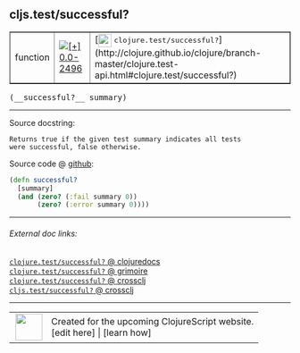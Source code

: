 ## cljs.test/successful?



 <table border="1">
<tr>
<td>function</td>
<td><a href="https://github.com/cljsinfo/cljs-api-docs/tree/0.0-2496"><img valign="middle" alt="[+] 0.0-2496" title="Added in 0.0-2496" src="https://img.shields.io/badge/+-0.0--2496-lightgrey.svg"></a> </td>
<td>
[<img height="24px" valign="middle" src="http://i.imgur.com/1GjPKvB.png"> <samp>clojure.test/successful?</samp>](http://clojure.github.io/clojure/branch-master/clojure.test-api.html#clojure.test/successful?)
</td>
</tr>
</table>


 <samp>
(__successful?__ summary)<br>
</samp>

---





Source docstring:

```
Returns true if the given test summary indicates all tests
were successful, false otherwise.
```


Source code @ [github](https://github.com/clojure/clojurescript/blob/r3053/src/cljs/cljs/test.cljs#L566-L571):

```clj
(defn successful?
  [summary]
  (and (zero? (:fail summary 0))
       (zero? (:error summary 0))))
```

<!--
Repo - tag - source tree - lines:

 <pre>
clojurescript @ r3053
└── src
    └── cljs
        └── cljs
            └── <ins>[test.cljs:566-571](https://github.com/clojure/clojurescript/blob/r3053/src/cljs/cljs/test.cljs#L566-L571)</ins>
</pre>

-->

---



###### External doc links:

[`clojure.test/successful?` @ clojuredocs](http://clojuredocs.org/clojure.test/successful_q)<br>
[`clojure.test/successful?` @ grimoire](http://conj.io/store/v1/org.clojure/clojure/1.7.0-beta3/clj/clojure.test/successful%3F/)<br>
[`clojure.test/successful?` @ crossclj](http://crossclj.info/fun/clojure.test/successful%3F.html)<br>
[`cljs.test/successful?` @ crossclj](http://crossclj.info/fun/cljs.test.cljs/successful%3F.html)<br>

---

 <table>
<tr><td>
<img valign="middle" align="right" width="48px" src="http://i.imgur.com/Hi20huC.png">
</td><td>
Created for the upcoming ClojureScript website.<br>
[edit here] | [learn how]
</td></tr></table>

[edit here]:https://github.com/cljsinfo/cljs-api-docs/blob/master/cljsdoc/cljs.test/successfulQMARK.cljsdoc
[learn how]:https://github.com/cljsinfo/cljs-api-docs/wiki/cljsdoc-files

<!--

This information was too distracting to show to readers, but I'll leave it
commented here since it is helpful to:

- pretty-print the data used to generate this document
- and show how to retrieve that data



The API data for this symbol:

```clj
{:ns "cljs.test",
 :name "successful?",
 :signature ["[summary]"],
 :history [["+" "0.0-2496"]],
 :type "function",
 :full-name-encode "cljs.test/successfulQMARK",
 :source {:code "(defn successful?\n  [summary]\n  (and (zero? (:fail summary 0))\n       (zero? (:error summary 0))))",
          :title "Source code",
          :repo "clojurescript",
          :tag "r3053",
          :filename "src/cljs/cljs/test.cljs",
          :lines [566 571]},
 :full-name "cljs.test/successful?",
 :clj-symbol "clojure.test/successful?",
 :docstring "Returns true if the given test summary indicates all tests\nwere successful, false otherwise."}

```

Retrieve the API data for this symbol:

```clj
;; from Clojure REPL
(require '[clojure.edn :as edn])
(-> (slurp "https://raw.githubusercontent.com/cljsinfo/cljs-api-docs/catalog/cljs-api.edn")
    (edn/read-string)
    (get-in [:symbols "cljs.test/successful?"]))
```

-->

